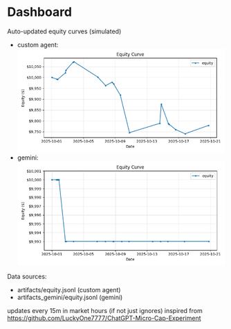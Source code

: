# Dashboard

Auto-updated equity curves (simulated)

- custom agent: ![Equity Curve](artifacts/equity.png?v=e1d1d92)
- gemini: ![Equity Curve (Gemini)](artifacts_gemini/equity.png?v=e1d1d92)

Data sources:
- artifacts/equity.jsonl (custom agent)
- artifacts_gemini/equity.jsonl (gemini)

updates every 15m in market hours (if not just ignores)
inspired from https://github.com/LuckyOne7777/ChatGPT-Micro-Cap-Experiment